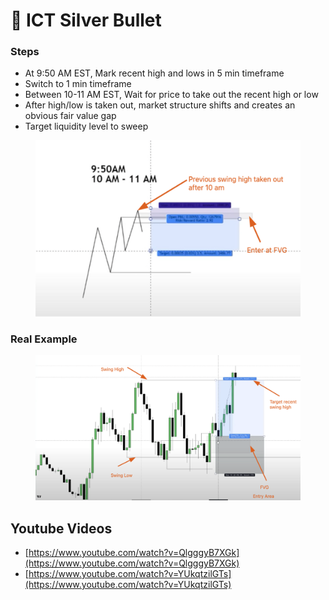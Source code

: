 # 🎯 ICT Silver Bullet

### Steps

* At 9:50 AM EST, Mark recent high and lows in 5 min timeframe
* Switch to 1 min timeframe
* Between 10-11 AM EST, Wait for price to take out the recent high or low
* After high/low is taken out, market structure shifts and creates an obvious fair value gap
* Target liquidity level to sweep



<figure><img src=".gitbook/assets/image (2) (1).png" alt=""><figcaption></figcaption></figure>

### Real Example

<figure><img src=".gitbook/assets/image (1) (1).png" alt=""><figcaption></figcaption></figure>

## Youtube Videos

* [https://www.youtube.com/watch?v=QlgggyB7XGk](https://www.youtube.com/watch?v=QlgggyB7XGk)
* [https://www.youtube.com/watch?v=YUkqtzilGTs](https://www.youtube.com/watch?v=YUkqtzilGTs)



